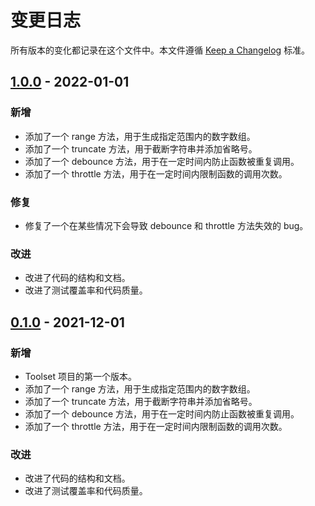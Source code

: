 # 变更日志

所有版本的变化都记录在这个文件中。本文件遵循 [Keep a Changelog](https://keepachangelog.com/zh-CN/1.0.0/) 标准。



## [1.0.0](https://github.com/) - 2022-01-01

### 新增

- 添加了一个 range 方法，用于生成指定范围内的数字数组。
- 添加了一个 truncate 方法，用于截断字符串并添加省略号。
- 添加了一个 debounce 方法，用于在一定时间内防止函数被重复调用。
- 添加了一个 throttle 方法，用于在一定时间内限制函数的调用次数。

### 修复

- 修复了一个在某些情况下会导致 debounce 和 throttle 方法失效的 bug。

### 改进

- 改进了代码的结构和文档。
- 改进了测试覆盖率和代码质量。



## [0.1.0](https://github.com/) - 2021-12-01

### 新增

- Toolset 项目的第一个版本。
- 添加了一个 range 方法，用于生成指定范围内的数字数组。
- 添加了一个 truncate 方法，用于截断字符串并添加省略号。
- 添加了一个 debounce 方法，用于在一定时间内防止函数被重复调用。
- 添加了一个 throttle 方法，用于在一定时间内限制函数的调用次数。

### 改进

- 改进了代码的结构和文档。
- 改进了测试覆盖率和代码质量。